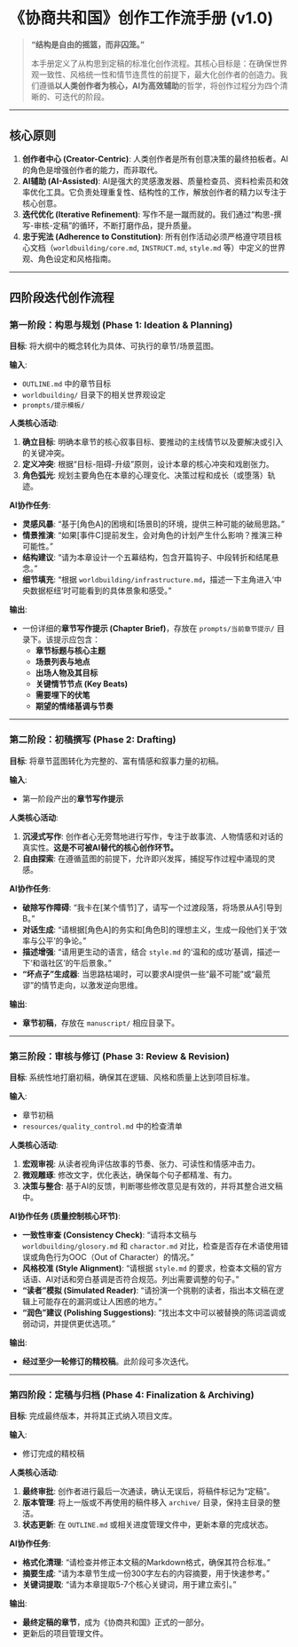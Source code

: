 # 《协商共和国》创作工作流手册 (v1.0)

> **“结构是自由的摇篮，而非囚笼。”**
> 
> 本手册定义了从构思到定稿的标准化创作流程。其核心目标是：在确保世界观一致性、风格统一性和情节连贯性的前提下，最大化创作者的创造力。我们遵循**以人类创作者为核心，AI为高效辅助**的哲学，将创作过程分为四个清晰的、可迭代的阶段。

---

## 核心原则

1.  **创作者中心 (Creator-Centric)**: 人类创作者是所有创意决策的最终拍板者。AI的角色是增强创作者的能力，而非取代。
2.  **AI辅助 (AI-Assisted)**: AI是强大的灵感激发器、质量检查员、资料检索员和效率优化工具。它负责处理重复性、结构性的工作，解放创作者的精力以专注于核心创意。
3.  **迭代优化 (Iterative Refinement)**: 写作不是一蹴而就的。我们通过“构思-撰写-审核-定稿”的循环，不断打磨作品，提升质量。
4.  **忠于宪法 (Adherence to Constitution)**: 所有创作活动必须严格遵守项目核心文档（`worldbuilding/core.md`, `INSTRUCT.md`, `style.md` 等）中定义的世界观、角色设定和风格指南。

---

## 四阶段迭代创作流程

### 第一阶段：构思与规划 (Phase 1: Ideation & Planning)

**目标**: 将大纲中的概念转化为具体、可执行的章节/场景蓝图。

**输入**: 
- `OUTLINE.md` 中的章节目标
- `worldbuilding/` 目录下的相关世界观设定
- `prompts/提示模板/`

**人类核心活动**:
1.  **确立目标**: 明确本章节的核心叙事目标、要推动的主线情节以及要解决或引入的关键冲突。
2.  **定义冲突**: 根据“目标-阻碍-升级”原则，设计本章的核心冲突和戏剧张力。
3.  **角色弧光**: 规划主要角色在本章的心理变化、决策过程和成长（或堕落）轨迹。

**AI协作任务**:
- **灵感风暴**: “基于[角色A]的困境和[场景B]的环境，提供三种可能的破局思路。”
- **情景推演**: “如果[事件C]提前发生，会对角色的计划产生什么影响？推演三种可能性。”
- **结构建议**: “请为本章设计一个五幕结构，包含开篇钩子、中段转折和结尾悬念。”
- **细节填充**: “根据 `worldbuilding/infrastructure.md`，描述一下主角进入‘中央数据枢纽’时可能看到的具体景象和感受。”

**输出**:
- 一份详细的**章节写作提示 (Chapter Brief)**，存放在 `prompts/当前章节提示/` 目录下。该提示应包含：
    - **章节标题与核心主题**
    - **场景列表与地点**
    - **出场人物及其目标**
    - **关键情节节点 (Key Beats)**
    - **需要埋下的伏笔**
    - **期望的情绪基调与节奏**

---

### 第二阶段：初稿撰写 (Phase 2: Drafting)

**目标**: 将章节蓝图转化为完整的、富有情感和叙事力量的初稿。

**输入**: 
- 第一阶段产出的**章节写作提示**

**人类核心活动**:
1.  **沉浸式写作**: 创作者心无旁骛地进行写作，专注于故事流、人物情感和对话的真实性。**这是不可被AI替代的核心创作环节。**
2.  **自由探索**: 在遵循蓝图的前提下，允许即兴发挥，捕捉写作过程中涌现的灵感。

**AI协作任务**:
- **破除写作障碍**: “我卡在[某个情节]了，请写一个过渡段落，将场景从A引导到B。”
- **对话生成**: “请根据[角色A]的务实和[角色B]的理想主义，生成一段他们关于‘效率与公平’的争论。”
- **描述增强**: “请用更生动的语言，结合 `style.md` 的‘温和的成功’基调，描述一下‘和谐社区’的午后景象。”
- **“坏点子”生成器**: 当思路枯竭时，可以要求AI提供一些“最不可能”或“最荒谬”的情节走向，以激发逆向思维。

**输出**:
- **章节初稿**，存放在 `manuscript/` 相应目录下。

---

### 第三阶段：审核与修订 (Phase 3: Review & Revision)

**目标**: 系统性地打磨初稿，确保其在逻辑、风格和质量上达到项目标准。

**输入**: 
- 章节初稿
- `resources/quality_control.md` 中的检查清单

**人类核心活动**:
1.  **宏观审视**: 从读者视角评估故事的节奏、张力、可读性和情感冲击力。
2.  **微观雕琢**: 修改文字，优化表达，确保每个句子都精准、有力。
3.  **决策与整合**: 基于AI的反馈，判断哪些修改意见是有效的，并将其整合进文稿中。

**AI协作任务 (质量控制核心环节)**:
- **一致性审查 (Consistency Check)**: “请将本文稿与 `worldbuilding/glosory.md` 和 `charactor.md` 对比，检查是否存在术语使用错误或角色行为OOC（Out of Character）的情况。”
- **风格校准 (Style Alignment)**: “请根据 `style.md` 的要求，检查本文稿的官方话语、AI对话和旁白基调是否符合规范。列出需要调整的句子。”
- **“读者”模拟 (Simulated Reader)**: “请扮演一个挑剔的读者，指出本文稿在逻辑上可能存在的漏洞或让人困惑的地方。”
- **“润色”建议 (Polishing Suggestions)**: “找出本文中可以被替换的陈词滥调或弱动词，并提供更优选项。”

**输出**:
- **经过至少一轮修订的精校稿**。此阶段可多次迭代。

---

### 第四阶段：定稿与归档 (Phase 4: Finalization & Archiving)

**目标**: 完成最终版本，并将其正式纳入项目文库。

**输入**: 
- 修订完成的精校稿

**人类核心活动**:
1.  **最终审批**: 创作者进行最后一次通读，确认无误后，将稿件标记为“定稿”。
2.  **版本管理**: 将上一版或不再使用的稿件移入 `archive/` 目录，保持主目录的整洁。
3.  **状态更新**: 在 `OUTLINE.md` 或相关进度管理文件中，更新本章的完成状态。

**AI协作任务**:
- **格式化清理**: “请检查并修正本文稿的Markdown格式，确保其符合标准。”
- **摘要生成**: “请为本章节生成一份300字左右的内容摘要，用于快速参考。”
- **关键词提取**: “请为本章提取5-7个核心关键词，用于建立索引。”

**输出**:
- **最终定稿的章节**，成为《协商共和国》正式的一部分。
- 更新后的项目管理文件。
